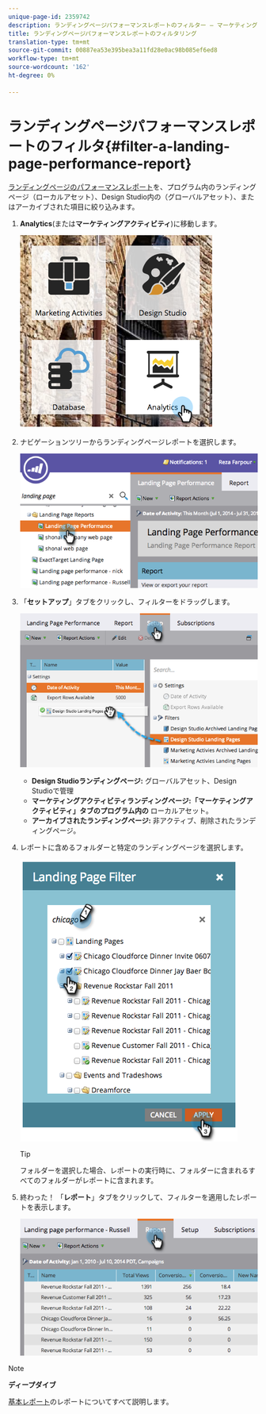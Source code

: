 ```yaml
---
unique-page-id: 2359742
description: ランディングページパフォーマンスレポートのフィルター — マーケティング担当者向けドキュメント — 製品ドキュメント
title: ランディングページパフォーマンスレポートのフィルタリング
translation-type: tm+mt
source-git-commit: 00887ea53e395bea3a11fd28e0ac98b085ef6ed8
workflow-type: tm+mt
source-wordcount: '162'
ht-degree: 0%

---
```



# ランディングページパフォーマンスレポートのフィルタ{#filter-a-landing-page-performance-report}

[ランディングページのパフォーマンスレポート](../../../../product-docs/demand-generation/landing-pages/understanding-landing-pages/landing-page-performance-report.md)を、プログラム内のランディングページ（ローカルアセット）、Design Studio内の（グローバルアセット）、またはアーカイブされた項目に絞り込みます。

1. **Analytics**(または&#x200B;**マーケティングアクティビティ**)に移動します。

   ![](assets/analyticstile.png)

1. ナビゲーションツリーからランディングページレポートを選択します。

   ![](assets/image2014-9-18-15-3a46-3a6.png)

1. 「**セットアップ**」タブをクリックし、フィルターをドラッグします。

   ![](assets/image2014-9-18-15-3a46-3a16.png)

   * **Design Studioランディングページ:** グローバルアセット、Design Studioで管理
   * **マーケティングアクティビティランディングページ:「マーケティングアクティビティ」タブのプログラム内の** ローカルアセット。
   * **アーカイブされたランディングページ:** 非アクティブ、削除されたランディングページ。

1. レポートに含めるフォルダーと特定のランディングページを選択します。

   ![](assets/image2014-9-18-15-3a46-3a47.png)

   >[!TIP]
   >
   >フォルダーを選択した場合、レポートの実行時に、フォルダーに含まれるすべてのフォルダーがレポートに含まれます。

1. 終わった！ 「**レポート**」タブをクリックして、フィルターを適用したレポートを表示します。

   ![](assets/image2014-9-18-15-3a47-3a21.png)

>[!NOTE]
>
>**ディープダイブ**
>
>[基本レポート](http://docs.marketo.com/display/docs/basic+reporting)のレポートについてすべて説明します。

